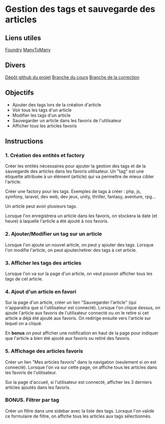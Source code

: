 # Gestion des tags et sauvegarde des articles

## Liens utiles

[Foundry](https://symfony.com/bundles/ZenstruckFoundryBundle/current/index.html)
[ManyToMany](https://symfonycasts.com/screencast/doctrine-relations/many-to-many)

## Divers

[Dépôt github du projet](https://github.com/devoreve/symfony-tp)
[Branche du cours](https://github.com/devoreve/symfony-tp/tree/cours-s2-j1)
[Branche de la correction](https://github.com/devoreve/symfony-tp/tree/correction-s2-j1)

## Objectifs

* Ajouter des tags lors de la création d'article
* Voir tous les tags d'un article
* Modifier les tags d'un article
* Sauvegarder un article dans les favoris de l'utilisateur
* Afficher tous les articles favoris

## Instructions

### 1. Création des entités et factory

Créer les entités nécessaires pour ajouter la gestion des tags et de la sauvegarde des articles dans les favoris utilisateur.
Un "tag" est une étiquette attribuée à un élément (article) qui va permettre de mieux cibler l'article.

Créer une factory pour les tags.
Exemples de tags à créer : php, js, symfony, laravel, dev web, dev jeux, unity, thriller, fantasy, aventure, rpg...

Un article peut avoir plusieurs tags.

Lorsque l'on enregistrera un article dans les favoris, on stockera la date (et heure) à laquelle l'article a été ajouté à nos favoris.

### 2. Ajouter/Modifier un tag sur un article

Lorsque l'on ajoute un nouvel article, on peut y ajouter des tags. 
Lorsque l'on modifie l'article, on peut ajouter/retirer des tags à cet article.

### 3. Afficher les tags des articles

Lorsque l'on va sur la page d'un article, on veut pouvoir afficher tous les tags de cet article.

### 4. Ajout d'un article en favori

Sur la page d'un article, créer un lien "Sauvegarder l'article" (qui n'apparaîtra que si l'utilisateur est connecté). 
Lorsque l'on clique dessus, on ajoute l'article aux favoris de l'utilisateur connecté ou on le retire si cet article a déjà été ajouté aux favoris.
On redirige ensuite vers l'article sur lequel on a cliqué.

En **bonus** on peut afficher une notification en haut de la page pour indiquer que l'article a bien été ajouté aux favoris ou retiré des favoris.

### 5. Affichage des articles favoris

Créer un lien "Mes articles favoris" dans la navigation (seulement si on est connecté). Lorsque l'on va sur cette page, on affiche tous les articles dans les favoris de l'utilisateur.

Sur la page d'accueil, si l'utilisateur est connecté, afficher les 3 derniers articles ajoutés dans les favoris.

### BONUS. Filtrer par tag

Créer un filtre dans une sidebar avec la liste des tags. Lorsque l'on valide ce formulaire de filtre, on affiche tous les articles aux tags sélectionnés.
